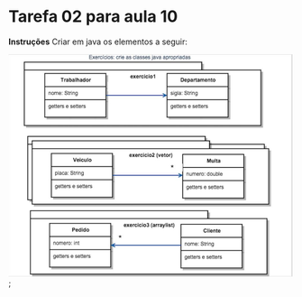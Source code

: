 # Tarefa 02 para aula 10

**Instruções**
Criar em java os elementos a seguir:

![](../images/Tarefa02-aula10.jpg);